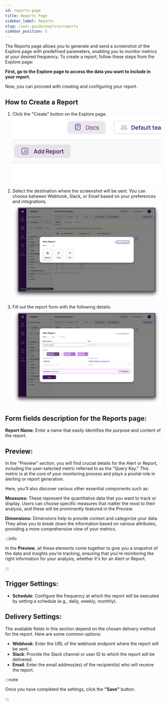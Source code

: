 ```yaml
---
id: reports-page
title: Reports Page
sidebar_label: Reports
slug: /user-guide/explore/reports
sidebar_position: 5
---
```


The Reports page allows you to generate and send a screenshot of the Explore page with predefined parameters, enabling you to monitor metrics at your desired frequency. To create a report, follow these steps from the Explore page:

**First, go to the Explore page to access the data you want to include in your report.**

Now, you can proceed with creating and configuring your report.

## How to Create a Report

1. Click the "Create" button on the Explore page.
![Reports Page](/docs/img/report1.png)

1. Select the destination where the screenshot will be sent. You can choose between Webhook, Slack, or Email based on your preferences and integrations.
![Reports Destination](/docs/img/report2.png)

1. Fill out the report form with the following details:
![Reports Form](/docs/img/report3.png)

## Form fields description for the Reports page:

**Report Name**: Enter a name that easily identifies the purpose and content of the report.


  ## Preview:

  In the "Preview" section, you will find crucial details for the Alert or Report, including the user-selected metric referred to as the "Query Key." This metric is at the core of your monitoring process and plays a pivotal role in alerting or report generation.

  Here, you'll also discover various other essential components such as:

  **Measures:** These represent the quantitative data that you want to track or display. Users can choose specific measures that matter the most to their analysis, and these will be prominently featured in the Preview.

  **Dimensions:** Dimensions help to provide context and categorize your data. They allow you to break down the information based on various attributes, providing a more comprehensive view of your metrics.

:::info

  In the **Preview**, all these elements come together to give you a snapshot of the data and insights you're tracking, ensuring that you're monitoring the right information for your analysis, whether it's for an Alert or Report.

:::

  ## Trigger Settings:
  - **Schedule**: Configure the frequency at which the report will be executed by setting a schedule (e.g., daily, weekly, monthly).
  

  ## Delivery Settings:

   The available fields in this section depend on the chosen delivery method for the report. Here are some common options:

   - **Webhook**: Enter the URL of the webhook endpoint where the report will be sent.
   - **Slack**: Provide the Slack channel or user ID to which the report will be delivered.
   - **Email**: Enter the email address(es) of the recipient(s) who will receive the report.

:::note

Once you have completed the settings, click the **"Save"** button.

:::